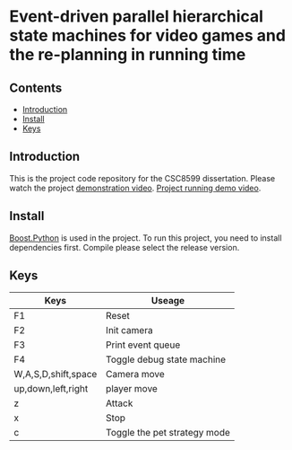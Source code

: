 # Event-driven parallel hierarchical state machines for video games and the re-planning in running time




## Contents

- [Introduction](#Introduction)
- [Install](#install)
- [Keys](#keys)

## Introduction

This is the project code repository for the CSC8599 dissertation. 
Please watch the project [demonstration video](https://www.youtube.com/watch?v=CyQRCQ8p-n4&t=39s). 
[Project running demo video](https://www.youtube.com/watch?v=_rQdr6ZwCXE).

## Install

[Boost.Python](https://www.boost.org/doc/libs/1_70_0/libs/python/doc/html/index.html) is used in the project. To run this project, you need to install dependencies first.
Compile please select the release version.
## Keys

|  Keys   | Useage  |
|  ----  | ----  |
| F1  | Reset |
| F2  | Init camera |
| F3  | Print event queue |
| F4  | Toggle debug state machine |
| W,A,S,D,shift,space  | Camera move |
| up,down,left,right  | player move |
| z  | Attack |
| x  | Stop |
| c  | Toggle the pet strategy mode |




